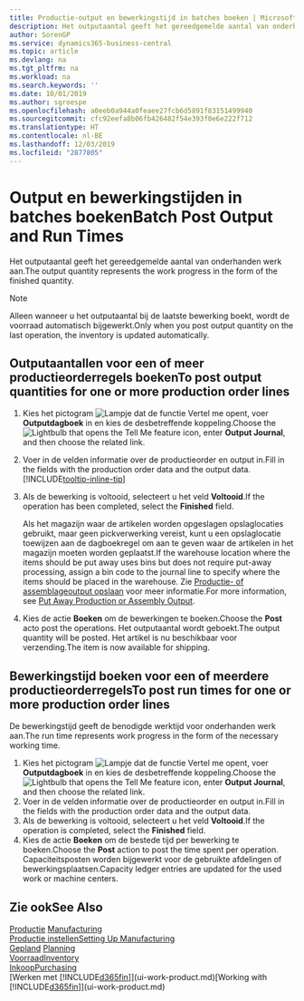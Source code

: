 ```yaml
---
title: Productie-output en bewerkingstijd in batches boeken | Microsoft Docs
description: Het outputaantal geeft het gereedgemelde aantal van onderhanden werk aan.
author: SorenGP
ms.service: dynamics365-business-central
ms.topic: article
ms.devlang: na
ms.tgt_pltfrm: na
ms.workload: na
ms.search.keywords: ''
ms.date: 10/01/2019
ms.author: sgroespe
ms.openlocfilehash: a0eeb0a944a0feaee27fcb6d5891f83151499940
ms.sourcegitcommit: cfc92eefa8b06fb426482f54e393f0e6e222f712
ms.translationtype: HT
ms.contentlocale: nl-BE
ms.lasthandoff: 12/03/2019
ms.locfileid: "2877805"
---
```

# <a name="batch-post-output-and-run-times"></a><span data-ttu-id="1209d-103">Output en bewerkingstijden in batches boeken</span><span class="sxs-lookup"><span data-stu-id="1209d-103">Batch Post Output and Run Times</span></span>
<span data-ttu-id="1209d-104">Het outputaantal geeft het gereedgemelde aantal van onderhanden werk aan.</span><span class="sxs-lookup"><span data-stu-id="1209d-104">The output quantity represents the work progress in the form of the finished quantity.</span></span>  

> [!NOTE]
> <span data-ttu-id="1209d-105">Alleen wanneer u het outputaantal bij de laatste bewerking boekt, wordt de voorraad automatisch bijgewerkt.</span><span class="sxs-lookup"><span data-stu-id="1209d-105">Only when you post output quantity on the last operation, the inventory is updated automatically.</span></span>  

## <a name="to-post-output-quantities-for-one-or-more-production-order-lines"></a><span data-ttu-id="1209d-106">Outputaantallen voor een of meer productieorderregels boeken</span><span class="sxs-lookup"><span data-stu-id="1209d-106">To post output quantities for one or more production order lines</span></span>
1. <span data-ttu-id="1209d-107">Kies het pictogram ![Lampje dat de functie Vertel me opent](media/ui-search/search_small.png "Vertel me wat u wilt doen"), voer **Outputdagboek** in en kies de desbetreffende koppeling.</span><span class="sxs-lookup"><span data-stu-id="1209d-107">Choose the ![Lightbulb that opens the Tell Me feature](media/ui-search/search_small.png "Tell me what you want to do") icon, enter **Output Journal**, and then choose the related link.</span></span>  
2. <span data-ttu-id="1209d-108">Voer in de velden informatie over de productieorder en output in.</span><span class="sxs-lookup"><span data-stu-id="1209d-108">Fill in the fields with the production order data and the output data.</span></span> [!INCLUDE[tooltip-inline-tip](includes/tooltip-inline-tip_md.md)]
3. <span data-ttu-id="1209d-109">Als de bewerking is voltooid, selecteert u het veld **Voltooid**.</span><span class="sxs-lookup"><span data-stu-id="1209d-109">If the operation has been completed, select the **Finished** field.</span></span>  

    <span data-ttu-id="1209d-110">Als het magazijn waar de artikelen worden opgeslagen opslaglocaties gebruikt, maar geen pickverwerking vereist, kunt u  een opslaglocatie toewijzen aan de dagboekregel om aan te geven waar de artikelen in het magazijn moeten worden geplaatst.</span><span class="sxs-lookup"><span data-stu-id="1209d-110">If the warehouse location where the items should be put away uses bins but does not require put-away processing,  assign a bin code to the journal line to specify where the items should be placed in the warehouse.</span></span> <span data-ttu-id="1209d-111">Zie [Productie- of assemblageoutput opslaan](warehouse-how-to-put-away-production-output.md) voor meer informatie.</span><span class="sxs-lookup"><span data-stu-id="1209d-111">For more information, see [Put Away Production or Assembly Output](warehouse-how-to-put-away-production-output.md).</span></span>  

4. <span data-ttu-id="1209d-112">Kies de actie **Boeken** om de bewerkingen te boeken.</span><span class="sxs-lookup"><span data-stu-id="1209d-112">Choose the **Post** acto post the operations.</span></span> <span data-ttu-id="1209d-113">Het outputaantal wordt geboekt.</span><span class="sxs-lookup"><span data-stu-id="1209d-113">The output quantity will be posted.</span></span> <span data-ttu-id="1209d-114">Het artikel is nu beschikbaar voor verzending.</span><span class="sxs-lookup"><span data-stu-id="1209d-114">The item is now available for shipping.</span></span>  

## <a name="to-post-run-times-for-one-or-more-production-order-lines"></a><span data-ttu-id="1209d-115">Bewerkingstijd boeken voor een of meerdere productieorderregels</span><span class="sxs-lookup"><span data-stu-id="1209d-115">To post run times for one or more production order lines</span></span>
<span data-ttu-id="1209d-116">De bewerkingstijd geeft de benodigde werktijd voor onderhanden werk aan.</span><span class="sxs-lookup"><span data-stu-id="1209d-116">The run time represents work progress in the form of the necessary working time.</span></span>    

1.  <span data-ttu-id="1209d-117">Kies het pictogram ![Lampje dat de functie Vertel me opent](media/ui-search/search_small.png "Vertel me wat u wilt doen"), voer **Outputdagboek** in en kies de desbetreffende koppeling.</span><span class="sxs-lookup"><span data-stu-id="1209d-117">Choose the ![Lightbulb that opens the Tell Me feature](media/ui-search/search_small.png "Tell me what you want to do") icon, enter **Output Journal**, and then choose the related link.</span></span>  
2. <span data-ttu-id="1209d-118">Voer in de velden informatie over de productieorder en output in.</span><span class="sxs-lookup"><span data-stu-id="1209d-118">Fill in the fields with the production order data and the output data.</span></span>  
3.  <span data-ttu-id="1209d-119">Als de bewerking is voltooid, selecteert u het veld **Voltooid**.</span><span class="sxs-lookup"><span data-stu-id="1209d-119">If the operation is completed, select the **Finished** field.</span></span>  
4. <span data-ttu-id="1209d-120">Kies de actie **Boeken** om de bestede tijd per bewerking te boeken.</span><span class="sxs-lookup"><span data-stu-id="1209d-120">Choose the **Post** action to post the time spent per operation.</span></span> <span data-ttu-id="1209d-121">Capaciteitsposten worden bijgewerkt voor de gebruikte afdelingen of bewerkingsplaatsen.</span><span class="sxs-lookup"><span data-stu-id="1209d-121">Capacity ledger entries are updated for the used work or machine centers.</span></span>

## <a name="see-also"></a><span data-ttu-id="1209d-122">Zie ook</span><span class="sxs-lookup"><span data-stu-id="1209d-122">See Also</span></span>  
<span data-ttu-id="1209d-123">[Productie](production-manage-manufacturing.md)  </span><span class="sxs-lookup"><span data-stu-id="1209d-123">[Manufacturing](production-manage-manufacturing.md)  </span></span>  
[<span data-ttu-id="1209d-124">Productie instellen</span><span class="sxs-lookup"><span data-stu-id="1209d-124">Setting Up Manufacturing</span></span>](production-configure-production-processes.md)  
<span data-ttu-id="1209d-125">[Gepland](production-planning.md)    </span><span class="sxs-lookup"><span data-stu-id="1209d-125">[Planning](production-planning.md)    </span></span>  
[<span data-ttu-id="1209d-126">Voorraad</span><span class="sxs-lookup"><span data-stu-id="1209d-126">Inventory</span></span>](inventory-manage-inventory.md)  
[<span data-ttu-id="1209d-127">Inkoop</span><span class="sxs-lookup"><span data-stu-id="1209d-127">Purchasing</span></span>](purchasing-manage-purchasing.md)  
<span data-ttu-id="1209d-128">[Werken met [!INCLUDE[d365fin](includes/d365fin_md.md)]](ui-work-product.md)</span><span class="sxs-lookup"><span data-stu-id="1209d-128">[Working with [!INCLUDE[d365fin](includes/d365fin_md.md)]](ui-work-product.md)</span></span>
